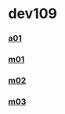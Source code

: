 # dev109

### [a01](https://benjaminxcoder.github.io/dev109/a01/)
### [m01](https://benjaminxcoder.github.io/dev109/m01/)
### [m02](https://benjaminxcoder.github.io/dev109/m02/)
### [m03](https://benjaminxcoder.github.io/dev109/m03/)
